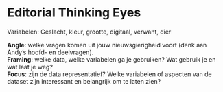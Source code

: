 # Editorial Thinking Eyes

 Variabelen: Geslacht, kleur, grootte, digitaal, verwant, dier 

**Angle**: welke vragen komen uit jouw nieuwsgierigheid voort \(denk aan Andy’s hoofd- en deelvragen\).  
**Framing**: welke data, welke variabelen ga je gebruiken? Wat gebruik je en wat laat je weg?  
**Focus**: zijn de data representatief? Welke variabelen of aspecten van de dataset zijn interessant en belangrijk om te laten zien?

